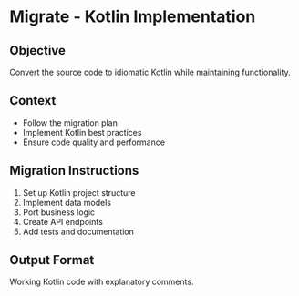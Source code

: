 # Migrate - Kotlin Implementation

## Objective
Convert the source code to idiomatic Kotlin while maintaining functionality.

## Context
- Follow the migration plan
- Implement Kotlin best practices
- Ensure code quality and performance

## Migration Instructions
1. Set up Kotlin project structure
2. Implement data models
3. Port business logic
4. Create API endpoints
5. Add tests and documentation

## Output Format
Working Kotlin code with explanatory comments.
